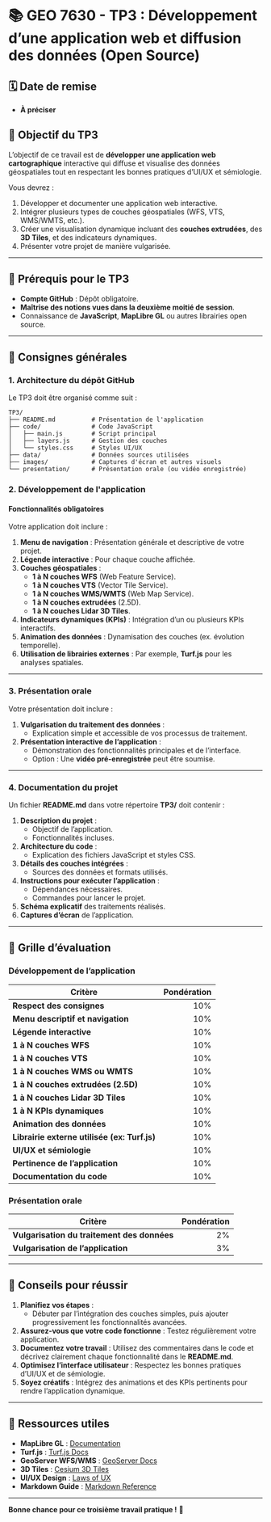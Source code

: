 # 📚 GEO 7630 - TP3 : Développement d’une application web et diffusion des données (Open Source)

## 🗓️ Date de remise
- **À préciser**

## 🎯 Objectif du TP3
L’objectif de ce travail est de **développer une application web cartographique** interactive qui diffuse et visualise des données géospatiales tout en respectant les bonnes pratiques d’UI/UX et sémiologie.

Vous devrez :
1. Développer et documenter une application web interactive.
2. Intégrer plusieurs types de couches géospatiales (WFS, VTS, WMS/WMTS, etc.).
3. Créer une visualisation dynamique incluant des **couches extrudées**, des **3D Tiles**, et des indicateurs dynamiques.
4. Présenter votre projet de manière vulgarisée.

---

## 📝 Prérequis pour le TP3
- **Compte GitHub** : Dépôt obligatoire.
- **Maîtrise des notions vues dans la deuxième moitié de session**.
- Connaissance de **JavaScript**, **MapLibre GL** ou autres librairies open source.

---

## 📝 Consignes générales

### **1. Architecture du dépôt GitHub**
Le TP3 doit être organisé comme suit :
```plaintext
TP3/
├── README.md          # Présentation de l'application
├── code/              # Code JavaScript
│   ├── main.js        # Script principal
│   ├── layers.js      # Gestion des couches
│   └── styles.css     # Styles UI/UX
├── data/              # Données sources utilisées
├── images/            # Captures d'écran et autres visuels
└── presentation/      # Présentation orale (ou vidéo enregistrée)
```

### **2. Développement de l'application**
#### **Fonctionnalités obligatoires**
Votre application doit inclure :
1. **Menu de navigation** : Présentation générale et descriptive de votre projet.
2. **Légende interactive** : Pour chaque couche affichée.
3. **Couches géospatiales** :
   - **1 à N couches WFS** (Web Feature Service).
   - **1 à N couches VTS** (Vector Tile Service).
   - **1 à N couches WMS/WMTS** (Web Map Service).
   - **1 à N couches extrudées** (2.5D).
   - **1 à N couches Lidar 3D Tiles**.
4. **Indicateurs dynamiques (KPIs)** : Intégration d’un ou plusieurs KPIs interactifs.
5. **Animation des données** : Dynamisation des couches (ex. évolution temporelle).
6. **Utilisation de librairies externes** : Par exemple, **Turf.js** pour les analyses spatiales.

---

### **3. Présentation orale**
Votre présentation doit inclure :
1. **Vulgarisation du traitement des données** :
   - Explication simple et accessible de vos processus de traitement.
2. **Présentation interactive de l’application** :
   - Démonstration des fonctionnalités principales et de l’interface.
   - Option : Une **vidéo pré-enregistrée** peut être soumise.

---

### **4. Documentation du projet**
Un fichier **README.md** dans votre répertoire **TP3/** doit contenir :
1. **Description du projet** :
   - Objectif de l’application.
   - Fonctionnalités incluses.
2. **Architecture du code** :
   - Explication des fichiers JavaScript et styles CSS.
3. **Détails des couches intégrées** :
   - Sources des données et formats utilisés.
4. **Instructions pour exécuter l’application** :
   - Dépendances nécessaires.
   - Commandes pour lancer le projet.
5. **Schéma explicatif** des traitements réalisés.
6. **Captures d’écran** de l’application.

---

## 🧾 Grille d’évaluation
### **Développement de l’application**
| Critère                                      | Pondération   |
|--------------------------------------------|--------------:|
| **Respect des consignes**                   | 10%          |
| **Menu descriptif et navigation**           | 10%          |
| **Légende interactive**                     | 10%          |
| **1 à N couches WFS**                       | 10%          |
| **1 à N couches VTS**                       | 10%          |
| **1 à N couches WMS ou WMTS**               | 10%          |
| **1 à N couches extrudées (2.5D)**          | 10%          |
| **1 à N couches Lidar 3D Tiles**            | 10%          |
| **1 à N KPIs dynamiques**                   | 10%          |
| **Animation des données**                   | 10%          |
| **Librairie externe utilisée (ex: Turf.js)**| 10%          |
| **UI/UX et sémiologie**                     | 10%          |
| **Pertinence de l’application**             | 10%          |
| **Documentation du code**                   | 10%          |

### **Présentation orale**
| Critère                                      | Pondération   |
|--------------------------------------------|--------------:|
| **Vulgarisation du traitement des données** | 2%           |
| **Vulgarisation de l’application**          | 3%           |

---

## 🚀 Conseils pour réussir
1. **Planifiez vos étapes** :
   - Débuter par l’intégration des couches simples, puis ajouter progressivement les fonctionnalités avancées.
2. **Assurez-vous que votre code fonctionne** : Testez régulièrement votre application.
3. **Documentez votre travail** : Utilisez des commentaires dans le code et décrivez clairement chaque fonctionnalité dans le **README.md**.
4. **Optimisez l’interface utilisateur** : Respectez les bonnes pratiques d’UI/UX et de sémiologie.
5. **Soyez créatifs** : Intégrez des animations et des KPIs pertinents pour rendre l’application dynamique.

---

## 📂 Ressources utiles
- **MapLibre GL** : [Documentation](https://maplibre.org/maplibre-gl-js-docs/)
- **Turf.js** : [Turf.js Docs](https://turfjs.org/)
- **GeoServer WFS/WMS** : [GeoServer Docs](https://docs.geoserver.org/)
- **3D Tiles** : [Cesium 3D Tiles](https://cesium.com/docs/)
- **UI/UX Design** : [Laws of UX](https://lawsofux.com/)
- **Markdown Guide** : [Markdown Reference](https://www.markdownguide.org/)

---

**Bonne chance pour ce troisième travail pratique !** 🚀
